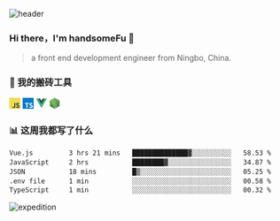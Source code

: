 ![header](https://raw.githubusercontent.com/fzq1998/fzq1998/master/header.png)

### Hi there，I'm handsomeFu 👋

> a front end development engineer from Ningbo, China.

### 🔧 我的搬砖工具
<code><img height="20" src="https://raw.githubusercontent.com/github/explore/80688e429a7d4ef2fca1e82350fe8e3517d3494d/topics/javascript/javascript.png" alt="javascript"></code>
<code><img height="20" src="https://raw.githubusercontent.com/github/explore/80688e429a7d4ef2fca1e82350fe8e3517d3494d/topics/typescript/typescript.png" alt="typescript"></code>
<code><img height="20" src="https://raw.githubusercontent.com/github/explore/80688e429a7d4ef2fca1e82350fe8e3517d3494d/topics/vue/vue.png" alt="vue"></code>
<code><img height="20" src="https://raw.githubusercontent.com/github/explore/80688e429a7d4ef2fca1e82350fe8e3517d3494d/topics/nodejs/nodejs.png" alt="nodejs"></code>



### 📊 这周我都写了什么
<!--START_SECTION:waka-->

```txt
Vue.js         3 hrs 21 mins   ██████████████▓░░░░░░░░░░   58.53 %
JavaScript     2 hrs           ████████▓░░░░░░░░░░░░░░░░   34.87 %
JSON           18 mins         █▒░░░░░░░░░░░░░░░░░░░░░░░   05.25 %
.env file      1 min           ░░░░░░░░░░░░░░░░░░░░░░░░░   00.58 %
TypeScript     1 min           ░░░░░░░░░░░░░░░░░░░░░░░░░   00.32 %
```

<!--END_SECTION:waka-->


![expedition](https://raw.githubusercontent.com/fzq1998/fzq1998/master/expedition.gif)

